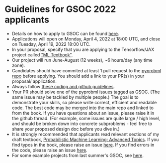 
# Guidelines for GSOC 2022 applicants


- Details on how to apply to GSOC can be found 
[here](https://summerofcode.withgoogle.com/).
- Applications will open on Monday, April 4, 2022 at 18:00 UTC, and close on Tuesday, April 19, 2022 18:00 UTC. 
- In your proposal, specify that you are applying to the Tensorflow/JAX project called ["ML Textbook"](https://docs.google.com/document/d/1fLDLwIhnwDUz3uUV8RyUZiOlmTN9Uzy5ZuvI8iDDFf8/edit#heading=h.jb7eenqf2crq).
- Our project will run June-August (12 weeks), ~6 hours/day (any time zone).
- Candidates  should have commited at least 1 pull request to the [pyprobml repo](https://github.com/probml/pyprobml) before applying.
 You should add a link to your PR(s) in your   proposal/ application.
- Always follow [these coding and github guidelines](https://github.com/probml/pyprobml/blob/master/CONTRIBUTING.md).
- Your PR should solve one of the pyprobml issues tagged as GSOC. (The same issue may be tackled by multiple people.)
 The goal is to demonstrate your skills, so please write correct, efficient and readable code. 
The best code may be merged into the main repo and linked to from the book.
If you have questions about an issue, please raise it in the github thread. (For example, some issues are quite large / high level,
and should be broken down into concrete subproblems  - feel free to share your proposed design doc before you dive in.)
- It is strongly recommended that applicants read relevant sections of my draft textbook,
 [Probabilistic Machine Learning: Advanced Topics](https://probml.github.io/pml-book/book2.html).
 If you find typos in the book, please raise an issue [here](https://github.com/probml/pml2-book).
If you find errors in the code, please raise an issue [here](https://github.com/probml/pyprobml).
- For some example projects from last summer's GSOC, see [here](https://probml.github.io/pml-book/gsoc2021.html).
